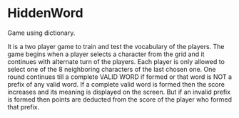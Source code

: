 # HiddenWord
Game using dictionary.

It is a two player game to train and test the vocabulary of the players. The game begins when a player selects a character from the grid and it continues with alternate turn of the players. Each player is only allowed to select one of the 8 neighboring characters of the last chosen one. One round continues till a complete VALID WORD if formed or that word is NOT a prefix of any valid word.
If a complete valid word is formed then the score increases and its meaning is displayed on the screen. But if an invalid prefix is formed then points are deducted from the score of the player who formed that prefix.
